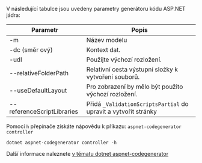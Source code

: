 V následující tabulce jsou uvedeny parametry generátoru kódu ASP.NET jádra:

| Parametr               | Popis|
| ----------------- | ------------ |
| -m  | Název modelu |
| -dc (směr ový)  | Kontext dat. |
| -udl | Použijte výchozí rozložení. |
| --relativeFolderPath | Relativní cesta výstupní složky k vytvoření souborů. |
| --useDefaultLayout | Pro zobrazení by mělo být použito výchozí rozložení. |
| --referenceScriptLibraries | Přidá `_ValidationScriptsPartial` do upravit a vytvořit stránky |

Pomocí `h` přepínače získáte nápovědu k příkazu: `aspnet-codegenerator controller`

```dotnetcli
dotnet aspnet-codegenerator controller -h
```

Další informace naleznete [v tématu dotnet aspnet-codegenerator](xref:fundamentals/tools/dotnet-aspnet-codegenerator)
